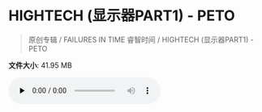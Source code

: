 # HIGHTECH (显示器PART1) - PETO

> 原创专辑 / FAILURES IN TIME 睿智时间 / HIGHTECH (显示器PART1) - PETO

**文件大小**: 41.95 MB

<audio preload="none" controls><source src="https://file.hsyhx.top/archive/原创专辑/FAILURES IN TIME 睿智时间/HIGHTECH (显示器PART1) - PETO.flac" type="audio/mpeg">🤔 您的浏览器不支持此音频格式</audio>